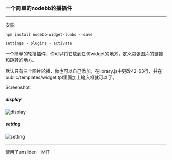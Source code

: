 ### 一个简单的nodebb轮播插件
***
安装:

    npm install nodebb-widget-lunbo --save

    settings - plugins - activate

一个简单的轮播插件，你可以将它放到任何widget的地方，定义每张图片的链接和跳转的地方。

默认只有三个图片轮播，你也可以自己添加，在library.js中更改42-63行，并在public/templates/widget.tpl里面加上输入框就可以了。

Screenshot:

##### display

![display](https://www.careerfore.com/uploads/files/1468289726928-r43f34f43.jpg)

##### setting

![setting](http://o6wvh2dkg.bkt.clouddn.com/%E5%B1%8F%E5%B9%95%E5%BF%AB%E7%85%A7%202016-07-12%20%E4%B8%8A%E5%8D%889.47.49.png)

***

使用了unslider。 MIT
